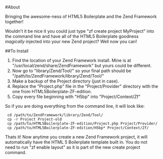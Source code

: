 #About

Bringing the awesome-ness of HTML5 Boilerplate and the Zend Framework together!

Wouldn't it be nice it you could just type "zf create project MyProject" into the command line and have all of the 
HTML5 Boilerplate goodness *magically* injected into your new Zend project? Well now you can!



##To Install

1. Find the location of your Zend Framework install. Mine is at "/usr/local/zend/share/ZendFramework" but yours could be different.
2. Now go to "library/Zend/Tool/" so your final path should be "/path/to/ZendFramework/library/Zend/Tool/"
3. Make a backup of the Project directory (just in case).
4. Replace the "Project.php" file in the "Project/Provider" directory with the one from HTML5Boilerplate-ZF-edition. 
5. Copy every file beginning with "H5bp" into "Project/Context/Zf"


So if you are doing everything from the command line, it will look like:

     cd /path/to/ZendFramework/library/Zend/Tool/
     cp -r Project Project-old
     cp /path/to/HTML5Boilerplate-ZF-edition/Project.php Project/Provider/
     cp /path/to/HTML5Boilerplate-ZF-edition/H5bp* Project/Context/Zf/



Thats it! Now anytime you create a new Zend Framework project, it will automatically have the HTML 5 Boilerplate template built in.
You do not need to run "zf enable layout" as it is part of the new create project command.

